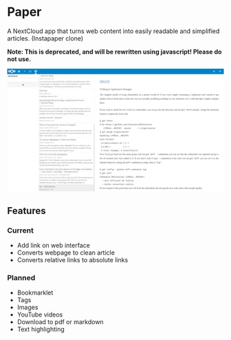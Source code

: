 # Paper
A NextCloud app that turns web content into easily readable and simplified articles. (Instapaper clone)

**Note: This is deprecated, and will be rewritten using javascript! Please do not use.**

![](https://github.com/andreasjacobsen93/Paper/raw/master/screenshot.PNG)

## Features

### Current
* Add link on web interface
* Converts webpage to clean article
* Converts relative links to absolute links

### Planned
* Bookmarklet
* Tags
* Images
* YouTube videos
* Download to pdf or markdown
* Text highlighting
